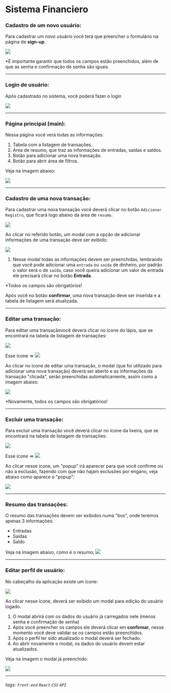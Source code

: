 # Sistema Financiero 

### Cadastro de um novo usuário:

Para cadastrar um novo usuário você terá que preencher o formulário na página de **sign-up**.

![](https://i.imgur.com/BZNNvti.png)

\*É importante garantir que todos os campos estão preenchidos, além de que as senha e confirmação de senha são iguais.

---

### Login de usuário:

Após cadastrado no sistema, você poderá fazer o login

![](https://i.imgur.com/vvnluj6.png)

---

### Página principal (main):

Nessa página você verá todas as informações:

1. Tabela com a listagem de transações.
2. Área de resumo, que traz as informações de entradas, saídas e saldos.
3. Botão para adicionar uma nova transação.
4. Botão para abrir área de filtros.

Veja na imagem abaixo:

![](https://i.imgur.com/SYm8uuY.png)

---

### Cadastro de uma nova transação:

Para cadastrar uma nova transação você deverá clicar no botão `Adicionar Registro`, que ficará logo abaixo da área de `resumo`.

![](https://i.imgur.com/10q85lh.png)

Ao clicar no referido botão, um modal com a opção de adicionar informações de uma transação deve ser exibido:

![](https://i.imgur.com/qMegn2n.png)

1. Nesse modal todas as informações devem ser preenchidas, lembrando que você pode adicionar uma `entrada` ou `saída` de dinheiro, por padrão o valor será o de `saída`, caso você queira adicionar um valor de entrada ele precisará clicar no botão **Entrada**.

\*Todos os campos são obrigatórios!

Após você no botão **confirmar**, uma nova transação deve ser inserida e a tabela de listagem será atualizada.


---

### Editar uma transação:

Para editar uma transaçãovocê deverá clicar no ícone do lápis, que se encontrará na tabela de listagem de transações:

![](https://i.imgur.com/crhos7x.png)

Esse ícone => ![](https://i.imgur.com/iFD6G3k.png)

Ao clicar no ícone de editar uma transação, o modal (que foi utilizado para adicionar uma nova transação) deverá ser aberto e as informações da transação "clicada", serão preenchidas automaticamente, assim como a imagem abaixo:

![](https://i.imgur.com/UGQ9uda.png)

\*Novamente, todos os campos são obrigatórios!

---

### Excluir uma transação:

Para excluir uma transação você deverá clicar no ícone da lixeira, que se encontrará na tabela de listagem de transações:

![](https://i.imgur.com/crhos7x.png)

Esse ícone => ![](https://i.imgur.com/X6GB3kh.png)

Ao clicar nesse ícone, um "popup" irá aparecer para que você confirme ou não a exclusão, fazendo com que não hajam exclusões por engano, veja abaixo como aparece o "popup":

  ![](https://i.imgur.com/Ohhk1lhm.png)

---

### Resumo das transações:

O resumo das transações devem ser exibidos numa "box", onde teremos apenas 3 informações:

- Entradas
- Saídas
- Saldo

Veja na imagem abaixo, como é o resumo;
![](https://i.imgur.com/6Rlu6a7.png)

---

### Editar perfil de usuário:

No cabeçalho da aplicação existe um ícone:

![](https://i.imgur.com/q6MS5wi.png)

Ao clicar nesse ícone, deverá ser exibido um modal para edição do usuário logado.

1. O modal abrirá com os dados do usuário já carregados nele (menos senha e confirmação de senha)
2. Após você preencher os campos ele deverá clicar em **confirmar**, nesse momento você deve validar se os campos estão preenchidos.
3. Após o perfil ter sido atualizado o modal deverá ser fechado.
4. Ao abrir novamente o modal, os dados do usuário devem estar atualizados.

Veja na imagem o modal já preenchido:

![](https://i.imgur.com/aWx7T9C.png)

---

###### tags: `front-end` `React` `CSS` `API`
